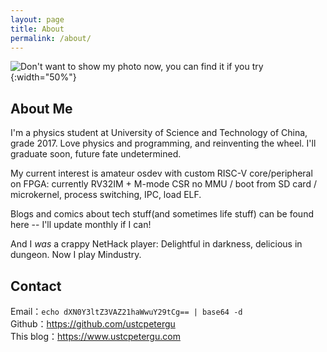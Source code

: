 ```yaml
---
layout: page
title: About
permalink: /about/
---
```

![Don't want to show my photo now, you can find it if you try](/images/deleted.jpg){:width="50%"}
<!--<img src="/images/mypic3.jpg" width="60%"/>-->
## About Me
I'm a physics student at University of Science and Technology of China, grade 2017. Love physics and programming, and reinventing the wheel. I'll graduate soon, future fate undetermined. 

My current interest is amateur osdev with custom RISC-V core/peripheral on FPGA: currently RV32IM + M-mode CSR no MMU / boot from SD card / microkernel, process switching, IPC, load ELF. 

Blogs and comics about tech stuff(and sometimes life stuff) can be found here -- I'll update monthly if I can! 

And I *was* a crappy NetHack player: Delightful in darkness, delicious in dungeon. Now I play Mindustry. 

## Contact
Email：`echo dXN0Y3ltZ3VAZ21haWwuY29tCg== | base64 -d`  
Github：<https://github.com/ustcpetergu>  
This blog：<https://www.ustcpetergu.com>  